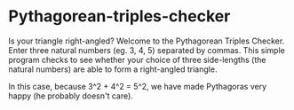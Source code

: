 # Pythagorean-triples-checker

Is your triangle right-angled?
Welcome to the Pythagorean Triples Checker. Enter three natural numbers (eg. 3, 4, 5) separated by commas. This simple program checks to see whether your choice of three side-lengths (the natural numbers) are able to form a right-angled triangle. 

In this case, because 3^2 + 4^2 = 5^2, we have made Pythagoras very happy (he probably doesn't care).

